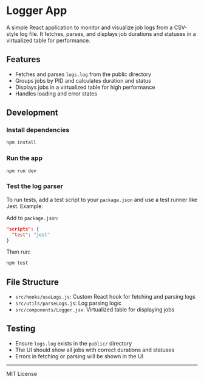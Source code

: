 # Logger App

A simple React application to monitor and visualize job logs from a CSV-style log file. It fetches, parses, and displays job durations and statuses in a virtualized table for performance.

## Features

- Fetches and parses `logs.log` from the public directory
- Groups jobs by PID and calculates duration and status
- Displays jobs in a virtualized table for high performance
- Handles loading and error states

## Development

### Install dependencies

```sh
npm install
```

### Run the app

```sh
npm run dev
```

### Test the log parser

To run tests, add a test script to your `package.json` and use a test runner like Jest. Example:

Add to `package.json`:

```json
"scripts": {
  "test": "jest"
}
```

Then run:

```sh
npm test
```

## File Structure

- `src/hooks/useLogs.js`: Custom React hook for fetching and parsing logs
- `src/utils/parseLogs.js`: Log parsing logic
- `src/components/Logger.jsx`: Virtualized table for displaying jobs

## Testing

- Ensure `logs.log` exists in the `public/` directory
- The UI should show all jobs with correct durations and statuses
- Errors in fetching or parsing will be shown in the UI

---

MIT License

